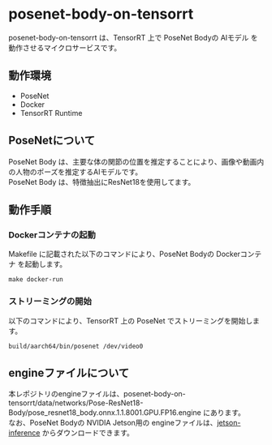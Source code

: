# posenet-body-on-tensorrt
posenet-body-on-tensorrt は、TensorRT 上で PoseNet Bodyの AIモデル を動作させるマイクロサービスです。  

## 動作環境

- PoseNet
- Docker
- TensorRT Runtime

## PoseNetについて
PoseNet Body は、主要な体の関節の位置を推定することにより、画像や動画内の人物のポーズを推定するAIモデルです。  
PoseNet Body は、特徴抽出にResNet18を使用してます。

## 動作手順
### Dockerコンテナの起動
Makefile に記載された以下のコマンドにより、PoseNet Bodyの Dockerコンテナ を起動します。
```
make docker-run
```
### ストリーミングの開始
以下のコマンドにより、TensorRT 上の PoseNet でストリーミングを開始します。  

```
build/aarch64/bin/posenet /dev/video0
```

## engineファイルについて
本レポジトリのengineファイルは、posenet-body-on-tensorrt/data/networks/Pose-ResNet18-Body/pose_resnet18_body.onnx.1.1.8001.GPU.FP16.engine にあります。  
なお、PoseNet Bodyの NVIDIA Jetson用の engineファイルは、[jetson-inference](https://github.com/dusty-nv/jetson-inference) からダウンロードできます。  



